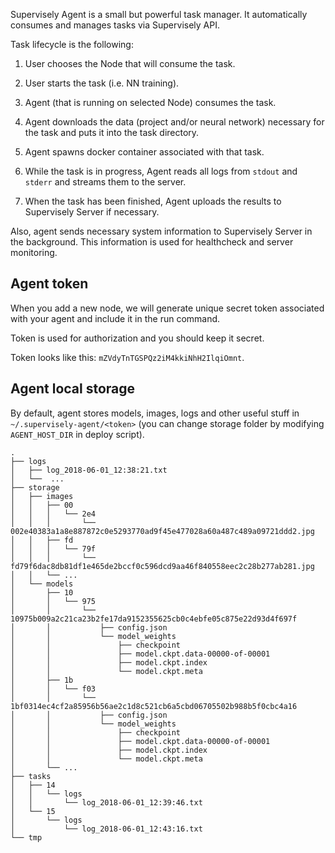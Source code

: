 
Supervisely Agent is a small but powerful task manager. It automatically consumes and manages tasks via Supervisely API.

Task lifecycle is the following:

1. User chooses the Node that will consume the task.

2. User starts the task (i.e. NN training).

3. Agent (that is running on selected Node) consumes the task.

4. Agent downloads the data (project and/or neural network) necessary for the task and puts it into the task directory.

5. Agent spawns docker container associated with that task.

6. While the task is in progress, Agent reads all logs from `stdout` and `stderr` and streams them to the server.

7. When the task has been finished, Agent uploads the results to Supervisely Server if necessary.

Also, agent sends necessary system information to Supervisely Server in the background. This information is used for healthcheck and server monitoring.

## Agent token

When you add a new node, we will generate unique secret token associated with your agent and include it in the run command.

Token is used for authorization and you should keep it secret.

Token looks like this: `mZVdyTnTGSPQz2iM4kkiNhH2IlqiOmnt`.


## Agent local storage

By default, agent stores models, images, logs and other useful stuff in `~/.supervisely-agent/<token>` (you can change storage folder by modifying `AGENT_HOST_DIR` in deploy script).

```
.
├── logs
│   ├── log_2018-06-01_12:38:21.txt
│   └──  ...
├── storage
│   ├── images
│   │   ├── 00
│   │   │   └── 2e4
│   │   │       └── 002e40383a1a8e887872c0e5293770ad9f45e477028a60a487c489a09721ddd2.jpg
│   │   ├── fd
│   │   │   └── 79f
│   │   │       └── fd79f6dac8db81df1e465de2bccf0c596dcd9aa46f840558eec2c28b277ab281.jpg
│   │   └── ...
│   └── models
│       ├── 10
│       │   └── 975
│       │       └── 10975b009a2c21ca23b2fe17da9152355625cb0c4ebfe05c875e22d93d4f697f
│       │           ├── config.json
│       │           └── model_weights
│       │               ├── checkpoint
│       │               ├── model.ckpt.data-00000-of-00001
│       │               ├── model.ckpt.index
│       │               └── model.ckpt.meta
│       ├── 1b
│       │   └── f03
│       │       └── 1bf0314ec4cf2a85956b56ae2c1d8c521cb6a5cbd06705502b988b5f0cbc4a16
│       │           ├── config.json
│       │           └── model_weights
│       │               ├── checkpoint
│       │               ├── model.ckpt.data-00000-of-00001
│       │               ├── model.ckpt.index
│       │               └── model.ckpt.meta
│       └── ...
├── tasks
│   ├── 14
│   │   └── logs
│   │       └── log_2018-06-01_12:39:46.txt
│   └── 15
│       └── logs
│           └── log_2018-06-01_12:43:16.txt
└── tmp

```
